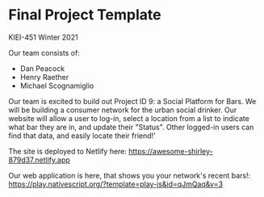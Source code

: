 # Final Project Template

KIEI-451 Winter 2021

Our team consists of:
- Dan Peacock
- Henry Raether 
- Michael Scognamiglio

Our team is excited to build out Project ID 9: a Social Platform for Bars. We will be building a consumer network for the urban social drinker. Our website will allow a user to log-in, select a location from a list to indicate what bar they are in, and update their "Status". Other logged-in users can find that data, and easily locate their friend!'

The site is deployed to Netlify here: https://awesome-shirley-879d37.netlify.app

Our web application is here, that shows you your network's recent bars!: https://play.nativescript.org/?template=play-js&id=qJmQaq&v=3
